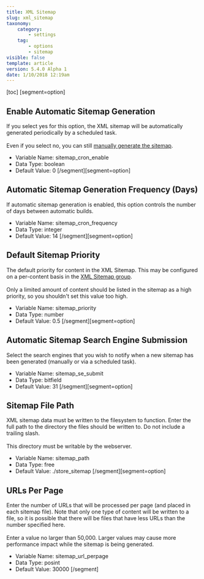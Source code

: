 ```yaml
---
title: XML Sitemap
slug: xml_sitemap
taxonomy:
    category:
        - settings
    tag:
        - options
        - sitemap
visible: false
template: article
version: 5.4.0 Alpha 1
date: 1/10/2018 12:19am
---
```


[toc]
[segment=option]

## Enable Automatic Sitemap Generation
If you select yes for this option, the XML sitemap will be automatically generated periodically by a scheduled task.<br />
<br />
Even if you select no, you can still <a href="admincp/sitemap.php?do=buildsitemap">manually generate the sitemap</a>.



- Variable Name: sitemap_cron_enable
- Data Type: boolean
- Default Value: 0
[/segment][segment=option]

## Automatic Sitemap Generation Frequency (Days)
If automatic sitemap generation is enabled, this option controls the number of days between automatic builds.



- Variable Name: sitemap_cron_frequency
- Data Type: integer
- Default Value: 14
[/segment][segment=option]

## Default Sitemap Priority
The default priority for content in the XML Sitemap. This may be configured on a per-content basis in the <a href="admincp/sitemap.php">XML Sitemap group</a>.<br />
<br />
Only a limited amount of content should be listed in the sitemap as a high priority, so you shouldn't set this value too high.



- Variable Name: sitemap_priority
- Data Type: number
- Default Value: 0.5
[/segment][segment=option]

## Automatic Sitemap Search Engine Submission
Select the search engines that you wish to notify when a new sitemap has been generated (manually or via a scheduled task).



- Variable Name: sitemap_se_submit
- Data Type: bitfield
- Default Value: 31
[/segment][segment=option]

## Sitemap File Path
XML sitemap data must be written to the filesystem to function. Enter the full path to the directory the files should be written to. Do not include a trailing slash.<br />
<br />
This directory must be writable by the webserver.



- Variable Name: sitemap_path
- Data Type: free
- Default Value: ./store_sitemap
[/segment][segment=option]

## URLs Per Page
Enter the number of URLs that will be processed per page (and placed in each sitemap file). Note that only one type of content will be written to a file, so it is possible that there will be files that have less URLs than the number specified here.<br />
<br />
Enter a value no larger than 50,000. Larger values may cause more performance impact while the sitemap is being generated.



- Variable Name: sitemap_url_perpage
- Data Type: posint
- Default Value: 30000
[/segment]